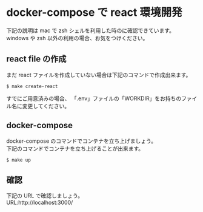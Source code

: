# docker-compose で react 環境開発

下記の説明は mac で zsh シェルを利用した時のに確認できています。  
windows や zsh 以外の利用の場合、お気をつけください。

## react file の作成

まだ react ファイルを作成していない場合は下記のコマンドで作成出来ます。

```
$ make create-react
```

すでにご用意済みの場合、
「.env」ファイルの「WORKDIR」をお持ちのファイル名に変更してください。

## docker-compose

docker-compose のコマンドでコンテナを立ち上げましょう。  
下記のコマンドでコンテナを立ち上げることが出来ます。

```
$ make up
```

## 確認

下記の URL で確認しましょう。  
URL:http://localhost:3000/
